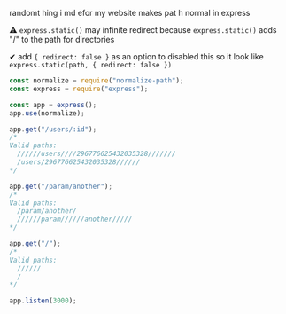 randomt hing i md efor my website makes pat h normal in express

⚠ `express.static()` may infinite redirect because `express.static()` adds "/" to the path for directories

✔ add `{ redirect: false }` as an option to disabled this so it look like `express.static(path, { redirect: false })`

```js
const normalize = require("normalize-path");
const express = require("express");

const app = express();
app.use(normalize);

app.get("/users/:id");
/*
Valid paths:
  //////users////296776625432035328///////
  /users/296776625432035328//////
*/

app.get("/param/another");
/*
Valid paths:
  /param/another/
  //////param//////another/////
*/

app.get("/");
/*
Valid paths:
  //////
  /
*/

app.listen(3000);
```